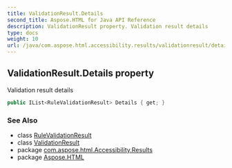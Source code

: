 ```yaml
---
title: ValidationResult.Details
second_title: Aspose.HTML for Java API Reference
description: ValidationResult property. Validation result details
type: docs
weight: 10
url: /java/com.aspose.html.accessibility.results/validationresult/details/
---
```

## ValidationResult.Details property

Validation result details

```java
public IList<RuleValidationResult> Details { get; }
```

### See Also

* class [RuleValidationResult](../../rulevalidationresult/)
* class [ValidationResult](../)
* package [com.aspose.html.Accessibility.Results](../../../com.aspose.html.accessibility.results/)
* package [Aspose.HTML](../../../)
